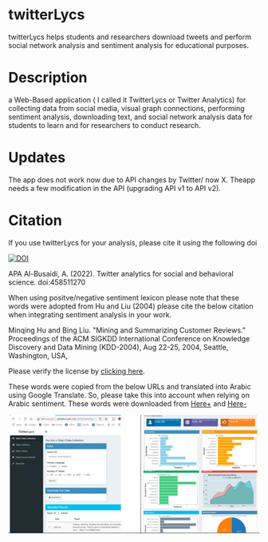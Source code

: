 # twitterLycs
twitterLycs helps students and researchers download tweets and perform social network analysis and sentiment analysis for educational purposes.

# Description
a Web-Based application ( I called it TwitterLycs or Twitter Analytics) for collecting data from social media, visual graph connections, performing sentiment analysis, downloading text, and social network analysis data for students to learn and for researchers to conduct research. 

# Updates
The app does not work now due to API changes by Twitter/ now X. Theapp needs a few modification in the API (upgrading API v1 to API v2).

# Citation
If you use twitterLycs for your analysis, please cite it using the following doi

[![DOI](https://zenodo.org/badge/458511270.svg)](https://zenodo.org/badge/latestdoi/458511270)

APA
Al-Busaidi, A. (2022). Twitter analytics for social and behavioral science. doi:458511270


When using positve/negative sentiment lexicon please note that these words were adopted from Hu and Liu (2004)
please cite the below citation when integrating sentiment analysis in your work.

   Minqing Hu and Bing Liu. "Mining and Summarizing Customer Reviews." 
       Proceedings of the ACM SIGKDD International Conference on Knowledge 
       Discovery and Data Mining (KDD-2004), Aug 22-25, 2004, Seattle, 
       Washington, USA, 

Please verify the license by [clicking here](https://www.cs.uic.edu/~liub/FBS/sentiment-analysis.html).

These words were copied from the below URLs and translated into Arabic using Google Translate.
So, please take this into account when relying on Arabic sentiment. These words were downloaded from [Here+](https://ptrckprry.com/course/ssd/data/positive-words.txt) and [Here-](https://ptrckprry.com/course/ssd/data/negative-words.txt)


![MainPage](https://github.com/aalbusaidi/twitterLycs_beta/blob/main/www/twitterlycs.png)

